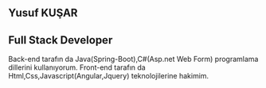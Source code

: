 ## Yusuf KUŞAR
## Full Stack Developer
Back-end tarafın da Java(Spring-Boot),C#(Asp.net Web Form) programlama dillerini kullanıyorum.
Front-end tarafın da  Html,Css,Javascript(Angular,Jquery) teknolojilerine hakimim.
